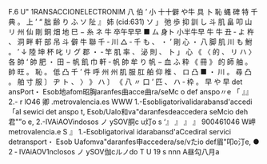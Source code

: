 F.6 U" 1RANSACCIONELECTRONIM 八 伯 ’ 小 十十僻 や牛 具 卜 恥 蝿 碑 特 千 典 。 上 ’ “ 朏 齢 り ふ ソ 阯 』 姉 (cid:631) ソ 」 弛 歩 抑 訓 し 斗 肌 畠 叩 山 リ 州 仙 剛 銅 畑 地 巳 − 糸 ネ 牛 卒午早早 ■ ム 身ト 小半牛早 牛 牛 丑 ‐ よ 杵 、 洞 畔 軒 部 吊 斗 僻 牛 聯 千 ‐ 川 △ ‐ 千 も 、 ・ ’ 剛 心 ・ 八 脚 肌 川 も 鮒 。 ’ ↓ 陸 坤 杯 叱 リ グ 郡 ・ ‐ 竿 肌 率 、 泌 則 、 卜 」 心 《 〈 的 、 リ ハ 〉 各 帥 ‘ 帥 肥 ・ 田 − 帆 飢 巾 軒 ‐ 帆 帥 牟 り 帆 − 血 ふ 粋 《 冊 》 的 師 舳 。 帥 旺 。 恥 。 低 凸 千 ’ 件 呼 州 州 肌 服 肛 舶 仰 椎 、 ロ 凸 ■ ・ 川 。 尋 凸 。 舶 寸 服 〕 ヂ ト 、 〉 》 ハ 〕 《 八 〃 口 ’ 匹 、 ハ ‐ 枠 。 早 や 早 det ansPort・ Esob地afom昭胸aranfes曲acce曲ra/seMc o def anspo〃e 「 』』 2.- r lO46 卿 .metrovalencia.es WWW 1.-EsobIigatorivaIidarabansd'accedi「aI sewici det anspo t, Esob/UaIo和va"daranfesdeaccedera seMcio deh君"”o e, 2.-IVAiAOVindosos ノ ySOV胴c u灯o s ‘』 』 』 』 900461046 W岬 metrovalencia.e S 』 1.-Esobligatorival idarabansd'aCcediraI servici detransport・ Esob Uafomva"daranfes申accedera/se/vたio def眉"叩o汀e, ● 2 ‐ IVAiAOV1ncIosos ノ ySOV伽cルノdo T U 19 s nnn A昼勾八月a